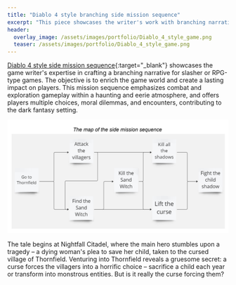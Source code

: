 ```yaml
---
title: "Diablo 4 style branching side mission sequence"
excerpt: "This piece showcases the writer's work with branching narrative that emphasizes combat and exploration gameplay within dark fantasy setting."
header:
  overlay_image: /assets/images/portfolio/Diablo_4_style_game.png
  teaser: /assets/images/portfolio/Diablo_4_style_game.png
---
```


[Diablo 4 style side mission sequence](https://drive.google.com/file/d/1NocLjJsZpqCCPLm0WeDFNzytpBaBDbFm/view?usp=sharing){:target="\_blank"} showcases the game writer's expertise in crafting a branching narrative for slasher or RPG-type games. The objective is to enrich the game world and create a lasting impact on players. This mission sequence emphasizes combat and exploration gameplay within a haunting and eerie atmosphere, and offers players multiple choices, moral dilemmas, and encounters, contributing to the dark fantasy setting.

![image-left](/assets/images/portfolio/Diablo-4-mission-sequence-map.png)

The tale begins at Nightfall Citadel, where the main hero stumbles upon a tragedy – a dying woman's plea to save her child, taken to the cursed village of Thornfield. Venturing into Thornfield reveals a gruesome secret: a curse forces the villagers into a horrific choice – sacrifice a child each year or transform into monstrous entities. But is it really the curse forcing them?
